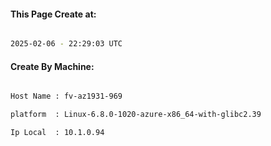 
   
#### This Page Create at:

```bash

2025-02-06 - 22:29:03 UTC

```

#### Create By Machine:

```bash

Host Name : fv-az1931-969

platform  : Linux-6.8.0-1020-azure-x86_64-with-glibc2.39

Ip Local  : 10.1.0.94

```


